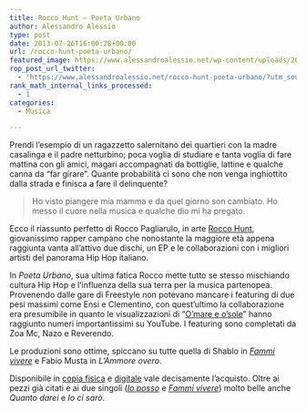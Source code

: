 ```yaml
---
title: Rocco Hunt – Poeta Urbano
author: Alessandro Alessio
type: post
date: 2013-07-26T16:00:28+00:00
url: /rocco-hunt-poeta-urbano/
featured_image: https://www.alessandroalessio.net/wp-content/uploads/2013/07/rocco-hunt-poeta-urbano-260x67.png
rop_post_url_twitter:
  - 'https://www.alessandroalessio.net/rocco-hunt-poeta-urbano/?utm_source=ReviveOldPost&utm_medium=social&utm_campaign=ReviveOldPost'
rank_math_internal_links_processed:
  - 1
categories:
  - Musica

---
```

Prendi l&#8217;esempio di un ragazzetto salernitano dei quartieri con la madre casalinga e il padre netturbino; poca voglia di studiare e tanta voglia di fare mattina con gli amici, magari accompagnati da bottiglie, lattine e qualche canna da &#8220;far girare&#8221;. Quante probabilità ci sono che non venga inghiottito dalla strada e finisca a fare il delinquente?

> Ho visto piangere mia mamma e da quel giorno son cambiato. Ho messo il cuore nella musica e qualche dio mi ha pregato.

Ecco il riassunto perfetto di Rocco Pagliarulo, in arte <a href="http://it.wikipedia.org/wiki/Rocco_Hunt" title="Rocco Hunt Wikipedia" target="_blank">Rocco Hunt</a>, giovanissimo rapper campano che nonostante la maggiore età appena raggiunta vanta all&#8217;attivo due dischi, un EP e le collaborazioni con i migliori artisti del panorama Hip Hop italiano. 

In _Poeta Urbano_, sua ultima fatica Rocco mette tutto se stesso mischiando cultura Hip Hop e l&#8217;influenza della sua terra per la musica partenopea. Provenendo dalle gare di Freestyle non potevano mancare i featuring di due pesi massimi come Ensi e Clementino, con quest&#8217;ultimo la collaborazione era presumibile in quanto le visualizzazioni di &#8220;<a href="http://www.youtube.com/watch?v=mqVMZB5KPjY" title="O'mare e o'sole - Rocco Hunt feat Clementino" target="_blank">O&#8217;mare e o&#8217;sole</a>&#8221; hanno raggiunto numeri importantissimi su YouTube. I featuring sono completati da Zoa Mc, Nazo e Reverendo.

Le produzioni sono ottime, spiccano su tutte quella di Shablo in _<a href="http://www.youtube.com/watch?v=IeaRMWdEa8w&#038;feature=c4-overview&#038;list=UUYlbUBkdY9l8dts2p1mXtYg" title="Fammi vivere - Rocco Hunt" target="_blank">Fammi vivere</a>_ e Fabio Musta in _L&#8217;Ammore overo_.

Disponibile in <a href="http://www.amazon.it/gp/product/B00CXS3JSM/ref=as_li_qf_sp_asin_tl?ie=UTF8&#038;camp=3370&#038;creative=23322&#038;creativeASIN=B00CXS3JSM&#038;linkCode=as2&#038;tag=alesalesblog-21" title="Compra Poeta Urbano su Amazon" target="_blank">copia fisica</a> e <a href="https://itunes.apple.com/it/album/poeta-urbano-special-edition/id662895127" title="Compra Poeta Urbano su iTunes" target="_blank">digitale</a> vale decisamente l&#8217;acquisto. Oltre ai pezzi già citati e ai due singoli (_<a href="http://www.youtube.com/watch?v=qEvAdr76J3k&#038;feature=c4-overview&#038;list=UUYlbUBkdY9l8dts2p1mXtYg" title="Io posso - Rocco Hunt" target="_blank">Io posso</a>_ e _<a href="http://www.youtube.com/watch?v=IeaRMWdEa8w&#038;feature=c4-overview&#038;list=UUYlbUBkdY9l8dts2p1mXtYg" title="Fammi vivere - Rocco Hunt" target="_blank">Fammi vivere</a>_) molto belle anche _Quanto darei_ e _Io ci sarò_.
